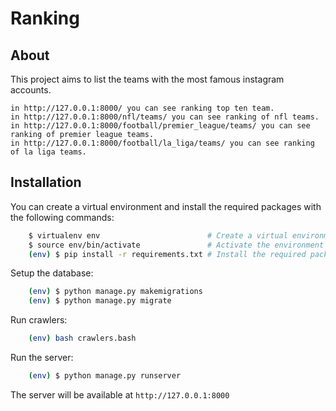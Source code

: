Ranking
===========

## About
This project aims to list the teams with the most famous instagram accounts.

```
in http://127.0.0.1:8000/ you can see ranking top ten team.
in http://127.0.0.1:8000/nfl/teams/ you can see ranking of nfl teams.
in http://127.0.0.1:8000/football/premier_league/teams/ you can see ranking of premier league teams.
in http://127.0.0.1:8000/football/la_liga/teams/ you can see ranking of la liga teams.
```

## Installation


You can create a virtual environment and install the required packages with the following commands:

```bash
    $ virtualenv env                        # Create a virtual environment called env
    $ source env/bin/activate               # Activate the environment
    (env) $ pip install -r requirements.txt # Install the required packages
```

Setup the database:

```bash
    (env) $ python manage.py makemigrations
    (env) $ python manage.py migrate
```

Run crawlers:
```bash
    (env) bash crawlers.bash
```

Run the server:

```bash
    (env) $ python manage.py runserver
```



The server will be available at `http://127.0.0.1:8000`


